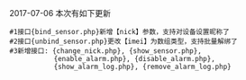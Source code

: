 2017-07-06  本次有如下更新

	#1接口{bind_sensor.php}新增【nick】参数，支持对设备设置昵称了
	#2接口{unbind_sensor.php}更改【imei】为数组类型，支持批量解绑了
	#3新增接口: {change_nick.php}, {show_sensor.php}, 
	           {enable_alarm.php}, {disable_alarm.php},
	           {show_alarm_log.php}, {remove_alarm_log.php}
	
				
	